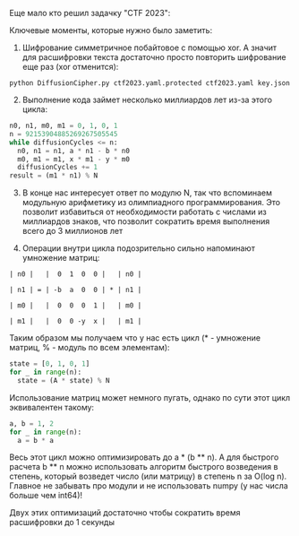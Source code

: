 Еще мало кто решил задачку "CTF 2023":

Ключевые моменты, которые нужно было заметить:

1. Шифрование симметричное побайтовое с помощью xor. А значит для расшифровки текста достаточно просто повторить шифрование еще раз (xor отменится):

`python DiffusionCipher.py ctf2023.yaml.protected ctf2023.yaml key.json`

2. Выполнение кода займет несколько миллиардов лет из-за этого цикла:

```python
n0, n1, m0, m1 = 0, 1, 0, 1
n = 92153904885269267505545
while diffusionCycles <= n:
  n0, n1 = n1, a * n1 - b * n0
  m0, m1 = m1, x * m1 - y * m0
  diffusionCycles += 1
result = (m1 * n1) % N
```

3. В конце нас интересует ответ по модулю N, так что вспоминаем модульную арифметику из олимпиадного программирования. Это позволит избавиться от необходимости работать с числами из миллиардов знаков, что позволит сократить время выполнения всего до 3 миллионов лет

4. Операции внутри цикла подозрительно сильно напоминают умножение матриц:

`| n0 |   |  0  1  0  0 |   | n0 |`

`| n1 | = | -b  a  0  0 | * | n1 |`

`| m0 |   |  0  0  0  1 |   | m0 |`

`| m1 |   |  0  0 -y  x |   | m1 |`

Таким образом мы получаем что у нас есть цикл (* - умножение матриц, % - модуль по всем элементам):

```python
state = [0, 1, 0, 1]
for _ in range(n):
  state = (A * state) % N
```

Использование матриц может немного пугать, однако по сути этот цикл эквивалентен такому:

```python
a, b = 1, 2
for _ in range(n):
  a = b * a
```

Весь этот цикл можно оптимизировать до a * (b ** n). А для быстрого расчета b ** n можно использовать алгоритм быстрого возведения в степень, который возведет число (или матрицу) в степень n за O(log n). Главное не забывать про модули и не использовать numpy (у нас числа больше чем int64)!

Двух этих оптимизаций достаточно чтобы сократить время расшифровки до 1 секунды
